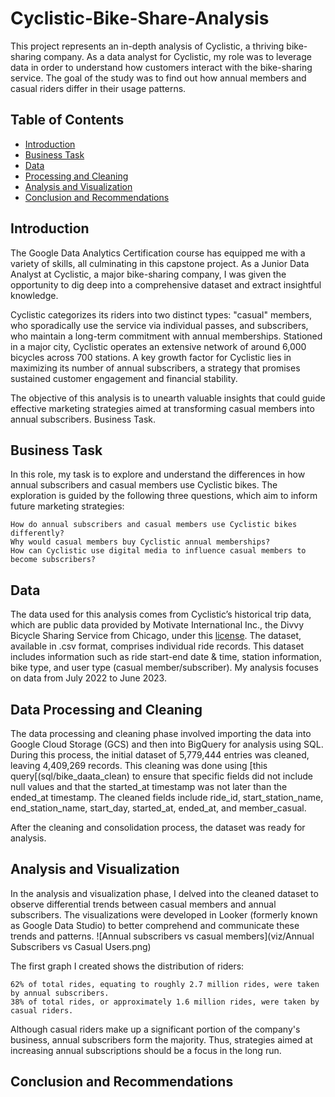 # Cyclistic-Bike-Share-Analysis
This project represents an in-depth analysis of Cyclistic, a thriving bike-sharing company. As a data analyst for Cyclistic, my role was to leverage data in order to understand how customers interact with the bike-sharing service. The goal of the study was to find out how annual members and casual riders differ in their usage patterns.
## Table of Contents
- [Introduction](#introduction)
- [Business Task](#business-task)
- [Data](#data)
- [Processing and Cleaning](#processing-and-cleaning)
-  [Analysis and Visualization](#analysis-and-visualization)
-   [Conclusion and Recommendations](#conclusion-and-recommendations)

## Introduction

The Google Data Analytics Certification course has equipped me with a variety of skills, all culminating in this capstone project. As a Junior Data Analyst at Cyclistic, a major bike-sharing company, I was given the opportunity to dig deep into a comprehensive dataset and extract insightful knowledge.

Cyclistic categorizes its riders into two distinct types: "casual" members, who sporadically use the service via individual passes, and subscribers, who maintain a long-term commitment with annual memberships. Stationed in a major city, Cyclistic operates an extensive network of around 6,000 bicycles across 700 stations. A key growth factor for Cyclistic lies in maximizing its number of annual subscribers, a strategy that promises sustained customer engagement and financial stability.

The objective of this analysis is to unearth valuable insights that could guide effective marketing strategies aimed at transforming casual members into annual subscribers.
Business Task.

## Business Task
In this role, my task is to explore and understand the differences in how annual subscribers and casual members use Cyclistic bikes. The exploration is guided by the following three questions, which aim to inform future marketing strategies:

    How do annual subscribers and casual members use Cyclistic bikes differently?
    Why would casual members buy Cyclistic annual memberships?
    How can Cyclistic use digital media to influence casual members to become subscribers?

## Data
The data used for this analysis comes from Cyclistic’s historical trip data, which are public data provided by Motivate International Inc., the Divvy Bicycle Sharing Service from Chicago, under this [license](https://www.divvybikes.com/data-license-agreement). The dataset, available in .csv format, comprises individual ride records. This dataset includes information such as ride start-end date & time, station information, bike type, and user type (casual member/subscriber). My analysis focuses on data from July 2022 to June 2023.

## Data Processing and Cleaning

The data processing and cleaning phase involved importing the data into Google Cloud Storage (GCS) and then into BigQuery for analysis using SQL. During this process, the initial dataset of 5,779,444 entries was cleaned, leaving 4,409,269 records. This cleaning was done using [this query[(sql/bike_daata_clean) to ensure that specific fields did not include null values and that the started_at timestamp was not later than the ended_at timestamp. The cleaned fields include ride_id, start_station_name, end_station_name, start_day, started_at, ended_at, and member_casual.

After the cleaning and consolidation process, the dataset was ready for analysis.

## Analysis and Visualization

In the analysis and visualization phase, I delved into the cleaned dataset to observe differential trends between casual members and annual subscribers. The visualizations were developed in Looker (formerly known as Google Data Studio) to better comprehend and communicate these trends and patterns.
![Annual subscribers vs casual members](viz/Annual Subscribers vs Casual Users.png)

The first graph I created shows the distribution of riders:

    62% of total rides, equating to roughly 2.7 million rides, were taken by annual subscribers.
    38% of total rides, or approximately 1.6 million rides, were taken by casual riders.

Although casual riders make up a significant portion of the company's business, annual subscribers form the majority. Thus, strategies aimed at increasing annual subscriptions should be a focus in the long run.

## Conclusion and Recommendations
